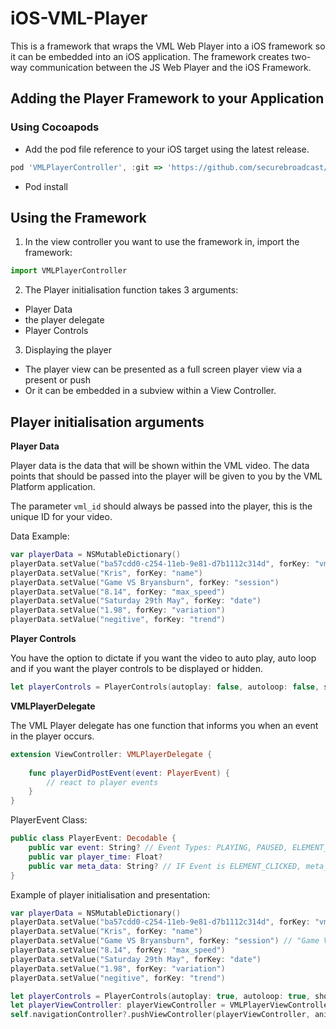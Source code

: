 # iOS-VML-Player

This is a framework that wraps the VML Web Player into a iOS framework so it can be embedded into an iOS application. The framework creates two-way communication between the JS Web Player and the iOS Framework.


## Adding the Player Framework to your Application

### Using Cocoapods

* Add the pod file reference to your iOS target using the latest release.
```jsx
pod 'VMLPlayerController', :git => 'https://github.com/securebroadcast/iOS-VML-Player', :tag => '1.0.2'
```
* Pod install

## Using the Framework

1. In the view controller you want to use the framework in, import the framework:

```jsx
import VMLPlayerController
```

2. The Player initialisation function takes 3 arguments:

- Player Data
- the player delegate
- Player Controls

3. Displaying the player

- The player view can be presented as a full screen player view via a present or push
- Or it can be embedded in a subview within a View Controller.

## Player initialisation arguments

**Player Data**

Player data is the data that will be shown within the VML video. The data points that should be passed into the player will be given to you by the VML Platform application. 

The parameter `vml_id` should always be passed into the player, this is the unique ID for your video. 

Data Example:

```swift
var playerData = NSMutableDictionary()
playerData.setValue("ba57cdd0-c254-11eb-9e81-d7b1112c314d", forKey: "vml_id")
playerData.setValue("Kris", forKey: "name")
playerData.setValue("Game VS Bryansburn", forKey: "session") 
playerData.setValue("8.14", forKey: "max_speed")
playerData.setValue("Saturday 29th May", forKey: "date")
playerData.setValue("1.98", forKey: "variation")
playerData.setValue("negitive", forKey: "trend")
```

**Player Controls**

You have the option to dictate if you want the video to auto play, auto loop and if you want the player controls to be displayed or hidden.

```swift
let playerControls = PlayerControls(autoplay: false, autoloop: false, showPlayerControls: true)
```

**VMLPlayerDelegate**

The VML Player delegate has one function that informs you when an event in the player occurs.

```swift
extension ViewController: VMLPlayerDelegate {
    
    func playerDidPostEvent(event: PlayerEvent) {        
        // react to player events
    }
}
```

PlayerEvent Class:

```swift
public class PlayerEvent: Decodable {
    public var event: String? // Event Types: PLAYING, PAUSED, ELEMENT_CLICKED, COMPLETE, READY
    public var player_time: Float?
    public var meta_data: String? // IF Event is ELEMENT_CLICKED, meta_data = the Element ID that was clicked
}
```

Example of player initialisation and presentation:

```swift
var playerData = NSMutableDictionary()
playerData.setValue("ba57cdd0-c254-11eb-9e81-d7b1112c314d", forKey: "vml_id")
playerData.setValue("Kris", forKey: "name")
playerData.setValue("Game VS Bryansburn", forKey: "session") // "Game VS Newry City"
playerData.setValue("8.14", forKey: "max_speed")
playerData.setValue("Saturday 29th May", forKey: "date")
playerData.setValue("1.98", forKey: "variation")
playerData.setValue("negitive", forKey: "trend")

let playerControls = PlayerControls(autoplay: true, autoloop: true, showPlayerControls: false)
let playerViewController: playerViewController = VMLPlayerViewController(withData: playerData, delegate: self, playerControls: playerControls)
self.navigationController?.pushViewController(playerViewController, animated: true)
```
